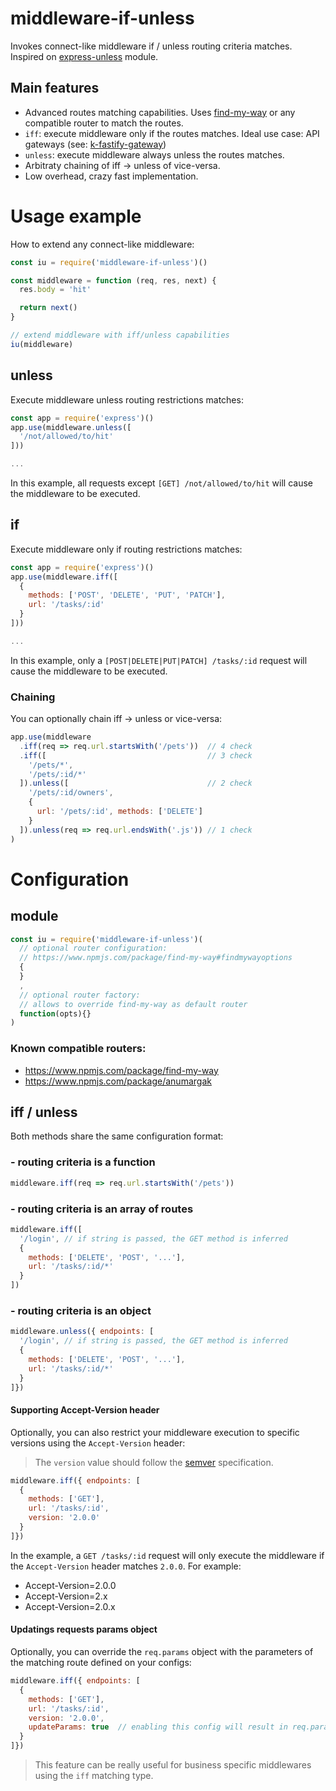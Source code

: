 # middleware-if-unless
Invokes connect-like middleware if / unless routing criteria matches. Inspired on [express-unless](https://www.npmjs.com/package/express-unless) module.  

## Main features
- Advanced routes matching capabilities. Uses [find-my-way](https://www.npmjs.com/package/find-my-way) or any compatible router to match the routes. 
- `iff`: execute middleware only if the routes matches. Ideal use case: API gateways (see: [k-fastify-gateway](https://www.npmjs.com/package/k-fastify-gateway))
- `unless`: execute middleware always unless the routes matches.
- Arbitraty chaining of iff -> unless of vice-versa.
- Low overhead, crazy fast implementation. 


# Usage example
How to extend any connect-like middleware:
```js 
const iu = require('middleware-if-unless')()

const middleware = function (req, res, next) {
  res.body = 'hit'

  return next()
}

// extend middleware with iff/unless capabilities
iu(middleware)
```
## unless
Execute middleware unless routing restrictions matches:
```js
const app = require('express')()
app.use(middleware.unless([
  '/not/allowed/to/hit'
]))

...
```
In this example, all requests except `[GET] /not/allowed/to/hit` will cause the middleware to be executed.

## if
Execute middleware only if routing restrictions matches:
```js
const app = require('express')()
app.use(middleware.iff([
  {
    methods: ['POST', 'DELETE', 'PUT', 'PATCH'],
    url: '/tasks/:id'
  }
]))

...
```
In this example, only a `[POST|DELETE|PUT|PATCH] /tasks/:id` request will cause the middleware to be executed.
### Chaining
You can optionally chain iff -> unless or vice-versa:
```js
app.use(middleware
  .iff(req => req.url.startsWith('/pets'))  // 4 check
  .iff([                                    // 3 check
    '/pets/*',
    '/pets/:id/*'
  ]).unless([                               // 2 check
    '/pets/:id/owners',
    {
      url: '/pets/:id', methods: ['DELETE'] 
    }
  ]).unless(req => req.url.endsWith('.js')) // 1 check
)
```
# Configuration
## module
```js
const iu = require('middleware-if-unless')(
  // optional router configuration: 
  // https://www.npmjs.com/package/find-my-way#findmywayoptions
  {
  }
  , 
  // optional router factory:
  // allows to override find-my-way as default router
  function(opts){}
)
```
### Known compatible routers:
- https://www.npmjs.com/package/find-my-way
- https://www.npmjs.com/package/anumargak

## iff / unless
Both methods share the same configuration format:

### - routing criteria is a function 
```js
middleware.iff(req => req.url.startsWith('/pets'))
```
### - routing criteria is an array of routes
```js
middleware.iff([
  '/login', // if string is passed, the GET method is inferred
  {
    methods: ['DELETE', 'POST', '...'],
    url: '/tasks/:id/*'
  }
])
```
### - routing criteria is an object
```js
middleware.unless({ endpoints: [
  '/login', // if string is passed, the GET method is inferred
  {
    methods: ['DELETE', 'POST', '...'],
    url: '/tasks/:id/*'
  }
]})
```
#### Supporting Accept-Version header
Optionally, you can also restrict your middleware execution to specific versions using the `Accept-Version` header:
> The `version` value should follow the [semver](https://semver.org/) specification.
```js
middleware.iff({ endpoints: [
  {
    methods: ['GET'],
    url: '/tasks/:id',
    version: '2.0.0'
  }
]})
```
In the example, a `GET /tasks/:id` request will only execute the middleware if the `Accept-Version` header matches `2.0.0`. For example:
- Accept-Version=2.0.0
- Accept-Version=2.x
- Accept-Version=2.0.x

#### Updatings requests params object
Optionally, you can override the `req.params` object with the parameters of the matching route defined on your configs:
```js
middleware.iff({ endpoints: [
  {
    methods: ['GET'],
    url: '/tasks/:id',
    version: '2.0.0',
    updateParams: true  // enabling this config will result in req.params = {id: ...}
  }
]})
```
> This feature can be really useful for business specific middlewares using the `iff` matching type.

```